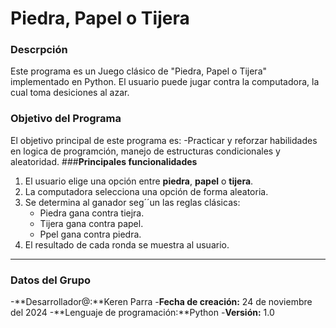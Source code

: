 # Piedra, Papel o Tijera 
### **Descrpción**
Este programa es un Juego clásico de "Piedra, Papel o Tijera" implementado en Python. El usuario puede jugar contra la computadora, la cual toma desiciones al azar.
### **Objetivo del Programa**
El objetivo principal de este programa es:
-Practicar y reforzar habilidades en logica de programción, manejo de estructuras condicionales y aleatoridad.
###**Principales funcionalidades**
1. El usuario elige una opción entre **piedra**, **papel** o **tijera**.
2. La computadora selecciona una opción de forma aleatoria.
3. Se determina al ganador seg´´un las reglas clásicas:
   - Piedra gana contra tiejra.
   - Tijera gana contra papel.
   - Ppel gana contra piedra.
4. El resultado de cada ronda se muestra al usuario.
----
### **Datos del Grupo**
-**Desarrollador@:**Keren Parra
-**Fecha de creación:** 24 de noviembre del 2024
-**Lenguaje de programación:**Python
-**Versión:** 1.0
